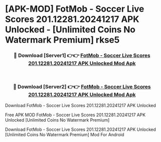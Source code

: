 # [APK-MOD] FotMob - Soccer Live Scores 201.12281.20241217 APK Unlocked - [Unlimited Coins No Watermark Premium] rkse5



<div align="center">
<h3>🔴 Download [Server1] 👉👉 <a href="https://momento.my/?title=FotMob_-_Soccer_Live_Scores_201.12281.20241217_APK_Unlocked">FotMob - Soccer Live Scores 201.12281.20241217 APK Unlocked Mod Apk</a></h3><br>

<h3>🔴 Download [Server2] 👉👉 <a href="https://momento.my/?title=FotMob_-_Soccer_Live_Scores_201.12281.20241217_APK_Unlocked">FotMob - Soccer Live Scores 201.12281.20241217 APK Unlocked Mod Apk</a></h3>
</div>



Download FotMob - Soccer Live Scores 201.12281.20241217 APK Unlocked 

Free APK MOD FotMob - Soccer Live Scores 201.12281.20241217 APK Unlocked [Unlimited Coins No Watermark Premium]

Download FotMob - Soccer Live Scores 201.12281.20241217 APK Unlocked [Unlimited Coins No Watermark Premium] Mod For Android
